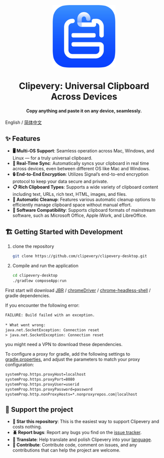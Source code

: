 <div align="center">
   <img src="clipevery_logo.webp" width=200 height=200>
   <h1>Clipevery: Universal Clipboard Across Devices</h1>
   <h4>Copy anything and paste it on any device, seamlessly.</h4>
</div>

English / [简体中文](./README.zh-CN.md)

## ✨ Features

- **🖥️ Multi-OS Support**: Seamless operation across Mac, Windows, and Linux — for a truly universal clipboard.
- **🔄 Real-Time Sync**: Automatically syncs your clipboard in real time across devices, even between different OS like Mac and Windows.
- **🔒 End-to-End Encryption**: Utilizes Signal’s end-to-end encryption protocol to keep your data secure and private.
- **📋 Rich Clipboard Types**: Supports a wide variety of clipboard content including text, URLs, rich text, HTML, images, and files.
- **🧹 Automatic Cleanup**: Features various automatic cleanup options to efficiently manage clipboard space without manual effort.
- **🔌 Software Compatibility**: Supports clipboard formats of mainstream software, such as Microsoft Office, Apple iWork, and LibreOffice.

## 🏗 Getting Started with Development

1. clone the repository

   ```bash
   git clone https://github.com/clipevery/clipevery-desktop.git
   ```

2. Compile and run the application

   ```bash
   cd clipevery-desktop
   ./gradlew composeApp:run
   ```
   
First start will download [JBR](https://github.com/JetBrains/JetBrainsRuntime) / [chromeDriver](https://googlechromelabs.github.io/chrome-for-testing/) / [chrome-headless-shell](https://googlechromelabs.github.io/chrome-for-testing/) / gradle dependencies.

If you encounter the following error:
```log
FAILURE: Build failed with an exception.

* What went wrong:
java.net.SocketException: Connection reset
> java.net.SocketException: Connection reset
```
you might need a VPN to download these dependencies.

To configure a proxy for gradle, add the following settings to [gradle.properties](./gradle.properties), and adjust the parameters to match your proxy configuration:
```properties
systemProp.https.proxyHost=localhost
systemProp.https.proxyPort=8080
systemProp.https.proxyUser=userid
systemProp.https.proxyPassword=password
systemProp.http.nonProxyHosts=*.nonproxyrepos.com|localhost
```

## 🤝 Support the project

- **🌟 Star this repository**: This is the easiest way to support Clipevery and costs nothing.
- **🪲 Report bugs**: Report any bugs you find on the [issue tracker](https://github.com/clipevery/clipevery-desktop/issues/new/choose).
- **📖 Translate**: Help translate and polish Clipevery into your [language](https://github.com/clipevery/clipevery-desktop/tree/main/composeApp/src/desktopMain/resources/i18n).
- **📝 Contribute**: Contribute code, comment on issues, and any contributions that can help the project are welcome.






